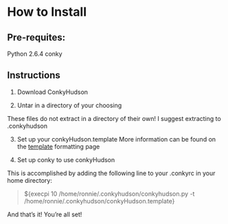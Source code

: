 How to Install
==============

Pre-requites:
-------------
Python 2.6.4
conky

Instructions
------------
1. Download ConkyHudson

2. Untar in a directory of your choosing

These files do not extract in a directory of their own! I suggest extracting to .conkyhudson

3. Set up your conkyHudson.template
More information can be found on the
[template](https://github.com/Ronnie76er/conkyhudson/wiki/template-formatting) formatting page 

4. Set up conky to use conkyHudson

This is accomplished by adding the following line to your .conkyrc in your home directory:

> ${execpi 10 /home/ronnie/.conkyhudson/conkyhudson.py -t /home/ronnie/.conkyhudson/conkyHudson.template}

And that’s it! You’re all set!
